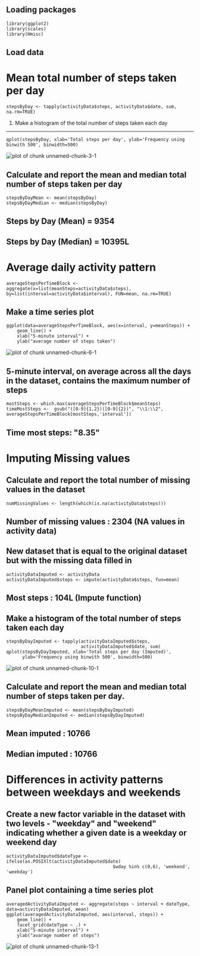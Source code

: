 Loading packages
----------------

    library(ggplot2)
    library(scales)
    library(Hmisc)
    
Load data
---------

Mean total number of steps taken per day
========================================

    stepsByDay <- tapply(activityData$steps, activityData$date, sum, na.rm=TRUE)

1. Make a histogram of the total number of steps taken each day
---------------------------------------------------------------

    qplot(stepsByDay, xlab='Total steps per day', ylab='Frequency using binwith 500', binwidth=500)

![plot of chunk unnamed-chunk-3-1](doc/unnamed-chunk-3-1.png)

Calculate and report the mean and median total number of steps taken per day
----------------------------------------------------------------------------

    stepsByDayMean <- mean(stepsByDay)
    stepsByDayMedian <- median(stepsByDay)

Steps by Day (Mean) = 9354
--------------------------

Steps by Day (Median) = 10395L
------------------------------

Average daily activity pattern
==============================

    averageStepsPerTimeBlock <- aggregate(x=list(meanSteps=activityData$steps), by=list(interval=activityData$interval), FUN=mean, na.rm=TRUE)

Make a time series plot
-----------------------

    ggplot(data=averageStepsPerTimeBlock, aes(x=interval, y=meanSteps)) +
        geom_line() +
        xlab("5-minute interval") +
        ylab("average number of steps taken")

![plot of chunk unnamed-chunk-6-1](doc/unnamed-chunk-6-1.png)

5-minute interval, on average across all the days in the dataset, contains the maximum number of steps
------------------------------------------------------------------------------------------------------

    mostSteps <- which.max(averageStepsPerTimeBlock$meanSteps)
    timeMostSteps <-  gsub("([0-9]{1,2})([0-9]{2})", "\\1:\\2", averageStepsPerTimeBlock[mostSteps,'interval'])

Time most steps: "8.35"
-----------------------

Imputing Missing values
=======================

Calculate and report the total number of missing values in the dataset
----------------------------------------------------------------------

    numMissingValues <- length(which(is.na(activityData$steps)))

Number of missing values : 2304 (NA values in activity data)
------------------------------------------------------------

New dataset that is equal to the original dataset but with the missing data filled in
-------------------------------------------------------------------------------------

    activityDataImputed <- activityData
    activityDataImputed$steps <- impute(activityData$steps, fun=mean)

Most steps : 104L (Impute function)
-----------------------------------

Make a histogram of the total number of steps taken each day
------------------------------------------------------------

    stepsByDayImputed <- tapply(activityDataImputed$steps, 
                                activityDataImputed$date, sum)
    qplot(stepsByDayImputed, xlab='Total steps per day (Imputed)',
          ylab='Frequency using binwith 500', binwidth=500)

![plot of chunk unnamed-chunk-10-1](doc/unnamed-chunk-10-1.png)

Calculate and report the mean and median total number of steps taken per day.
-----------------------------------------------------------------------------

    stepsByDayMeanImputed <- mean(stepsByDayImputed)
    stepsByDayMedianImputed <- median(stepsByDayImputed)

Mean imputed : 10766
--------------------

Median imputed : 10766
----------------------

Differences in activity patterns between weekdays and weekends
==============================================================

Create a new factor variable in the dataset with two levels - "weekday" and "weekend" indicating whether a given date is a weekday or weekend day
-------------------------------------------------------------------------------------------------------------------------------------------------

    activityDataImputed$dateType <-  ifelse(as.POSIXlt(activityDataImputed$date)
                                            $wday %in% c(0,6), 'weekend', 'weekday')

Panel plot containing a time series plot
----------------------------------------

    averagedActivityDataImputed <- aggregate(steps ~ interval + dateType, data=activityDataImputed, mean)
    ggplot(averagedActivityDataImputed, aes(interval, steps)) + 
        geom_line() + 
        facet_grid(dateType ~ .) +
        xlab("5-minute interval") + 
        ylab("avarage number of steps")

![plot of chunk unnamed-chunk-13-1](doc/unnamed-chunk-13-1.png)
